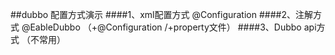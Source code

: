 ##dubbo 配置方式演示
####1、xml配置方式 @Configuration
####2、注解方式 @EableDubbo  （+@Configuration /+property文件）
####3、Dubbo api方式 （不常用）
